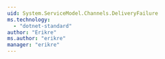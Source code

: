 ```yaml
---
uid: System.ServiceModel.Channels.DeliveryFailure
ms.technology: 
  - "dotnet-standard"
author: "Erikre"
ms.author: "erikre"
manager: "erikre"
---
```

